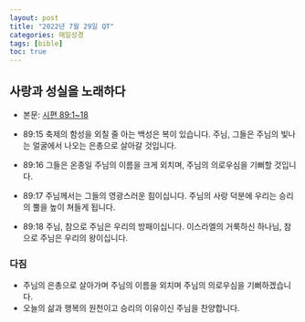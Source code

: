 ```yaml
---
layout: post
title: "2022년 7월 29일 QT"
categories: 매일성경
tags: [bible]
toc: true
---
```


## 사랑과 성실을 노래하다
- 본문: [시편 89:1~18](https://www.bskorea.or.kr/bible/korbibReadpage.php?version=SAENEW&book=psa&chap=89&sec=1&cVersion=&fontSize=15px&fontWeight=normal)

- 89:15 축제의 함성을 외칠 줄 아는 백성은 복이 있습니다. 주님, 그들은 주님의 빛나는 얼굴에서 나오는 은총으로 살아갈 것입니다.
- 89:16 그들은 온종일 주님의 이름을 크게 외치며, 주님의 의로우심을 기뻐할 것입니다.
- 89:17 주님께서는 그들의 영광스러운 힘이십니다. 주님의 사랑 덕분에 우리는 승리의 뿔을 높이 쳐들게 됩니다.
- 89:18 주님, 참으로 주님은 우리의 방패이십니다. 이스라엘의 거룩하신 하나님, 참으로 주님은 우리의 왕이십니다.

### 다짐
- 주님의 은총으로 살아가며 주님의 이름을 외치며 주님의 의로우심을 기뻐하겠습니다.
- 오늘의 삶과 행복의 원천이고 승리의 이유이신 주님을 찬양합니다.
